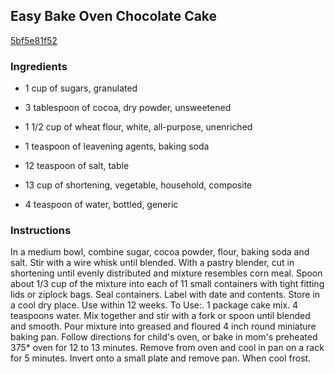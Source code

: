 ## Easy Bake Oven Chocolate Cake

[5bf5e81f52](http://www.food.com/recipe/easy-bake-oven-chocolate-cake-84123)

### Ingredients

 - 1 cup of sugars, granulated

 - 3 tablespoon of cocoa, dry powder, unsweetened

 - 1 1/2 cup of wheat flour, white, all-purpose, unenriched

 - 1 teaspoon of leavening agents, baking soda

 - 12 teaspoon of salt, table

 - 13 cup of shortening, vegetable, household, composite

 - 4 teaspoon of water, bottled, generic

### Instructions

In a medium bowl, combine sugar, cocoa powder, flour, baking soda and salt. Stir with a wire whisk until blended. With a pastry blender, cut in shortening until evenly distributed and mixture resembles corn meal. Spoon about 1/3 cup of the mixture into each of 11 small containers with tight fitting lids or ziplock bags. Seal containers. Label with date and contents. Store in a cool dry place. Use within 12 weeks. To Use:. 1 package cake mix. 4 teaspoons water. Mix together and stir with a fork or spoon until blended and smooth. Pour mixture into greased and floured 4 inch round miniature baking pan. Follow directions for child's oven, or bake in mom's preheated 375* oven for 12 to 13 minutes. Remove from oven and cool in pan on a rack for 5 minutes. Invert onto a small plate and remove pan. When cool frost.